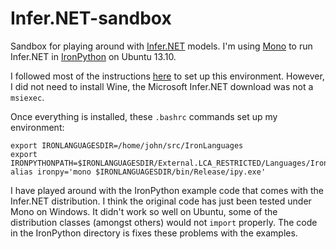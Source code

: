 Infer.NET-sandbox
=================

Sandbox for playing around with [Infer.NET](http://research.microsoft.com/en-us/um/cambridge/projects/infernet/) models. I'm using [Mono](http://www.mono-project.com/) to run Infer.NET
in [IronPython](http://ironpython.net/) on Ubuntu 13.10.

I followed most of the instructions [here](http://crowdtheory.wordpress.com/2infer.n12/08/05/getting-infer-net-and-ironpython-to-work-on-ubuntu-12-04/)
to set up this environment. However, I did not need to install Wine, the Microsoft Infer.NET download was not a `msiexec`.

Once everything is installed, these `.bashrc` commands set up my environment:

    export IRONLANGUAGESDIR=/home/john/src/IronLanguages
    export IRONPYTHONPATH=$IRONLANGUAGESDIR/External.LCA_RESTRICTED/Languages/IronPython/27/Lib/:$IRONPYTHONPATH
    alias ironpy='mono $IRONLANGUAGESDIR/bin/Release/ipy.exe'

I have played around with the IronPython example code that comes with the Infer.NET distribution. I think the original code has just been tested under Mono on Windows. It didn't work so well on Ubuntu, some of the distribution classes (amongst others) would not `import` properly. The code in the IronPython directory is fixes these problems with the examples.
